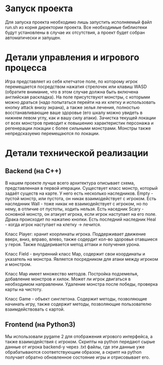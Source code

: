 # Запуск проекта

Для запуска проекта необходимо лишь запустить исполняемый файл run.sh из корня директории проекта. Все необходимые библиотеки будут установлены в случае их отсутствия, а проект будет собран автоматически и запущен.

# Детали управления и игрового процесса

Игра представляет из себя клетчатое поле, по которому игрок перемещается посредством нажатия стрелочек или клавиш WASD (обратите внимание, что в этом случае должна быть включена английская раскладка). На поле присутствуют монстры, с которыми можно драться (надо попытаться перейти на их клетку и использовать кнопку attack внизу экрана), а также зелья лечения, полностью восстанавливающие ваше здоровье (его шкалу можно увидеть в нижнем левом углу, как и вашу силу атаки). Зачистка текущей локации от всех монстров приводит к повышению характеристик персонажа и регенерации локации с более сильными монстрами. Монстры также непредсказуемо перемещаются по локации.

# Детали технической реализации

## Backend (на С++)

В нашем проекте лучше всего архитектура описывает схема, представленная в первой итерации. Существует класс монстр, который задаёт существ на карте. У него есть несколько наследников. Empty - пустой монстр, или пустота, он никак взаимодействует с игроком. Есть наследнник Wall - тоже никак не взаимодействует с игроком, но по нему, в отличие от пустоты, ходить нельзя. Есть наседник Scary - основной монстр, он атакует игрока, если игрок наступает на его поле. Драка происходит по нажатию кнопки. Есть последний наследник Heal - когда игрок наступает на клетку -> лечится.

Класс Player: хранит коорлинаты игрока. Поддерживает движение вверх, вниз, вправо, влево, также содердит кол-во здоровья отавшиеся у героя. Также поддеривается метод аттаки и получения урона.

Класс Field - внутренний класс Map, содержит свои координаты и указатель на монстра. Является посредником для атаки между игроком и монстром.

Класс Map имеет множество методов. Постройка подземелья, добавление монстров и хилок. Может ли игрок двигаться в необходимом направлении. Удаление монстра после победы, проверка карты на чистоту.

Класс Game - объект синглетона. Содержит методы, позволяющие начинать игру, также содержит методы, позволяющие пользователю взаимдействовать с картой.

## Frontend (на Python3)

Мы использовали pygame 2 для отображения игрового интерфейса, а также взаимодействия с игроком. Скрипты на python передают сырые данные от игрока backend-у через .txt файлы, где эти данные уже обрабатываются соответствующим образом, а скрипт на python получает обратно обновленное состояние игры и отрисовывает его.